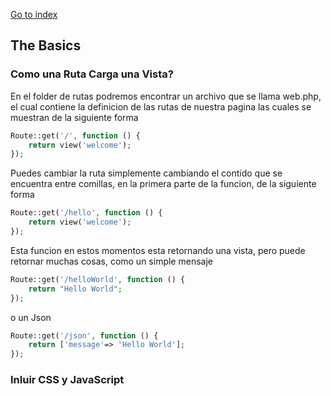 [Go to index](../README.md)

## The Basics

### Como una Ruta Carga una Vista?

En el folder de rutas podremos encontrar un archivo que se llama web.php, el cual contiene la definicion de las rutas de nuestra pagina
las cuales se muestran de la siguiente forma

```php
Route::get('/', function () {
    return view('welcome');
});
```

Puedes cambiar la ruta simplemente cambiando el contido que se encuentra entre comillas, en la primera parte de la funcion, de la siguiente forma
```php
Route::get('/hello', function () {
    return view('welcome');
});
```

Esta funcion en estos momentos esta retornando una vista, pero puede retornar muchas cosas, como un simple mensaje

```php
Route::get('/helloWorld', function () {
    return "Hello World";
});
```

o un Json
```php
Route::get('/json', function () {
    return ['message'=> 'Hello World'];
});
```

### Inluir CSS y JavaScript
